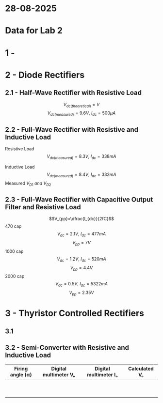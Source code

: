 # 28-08-2025
# Data for Lab 2
# 1 - 
# 2 - Diode Rectifiers
## 2.1 - Half-Wave Rectifier with Resistive Load
$$V_{dc(theoretical)} = V$$
$$V_{dc(measured)}= 9.6V,\:I_{dc}= 500\mu A$$
### 
###
## 2.2 - Full-Wave Rectifier with Resistive and Inductive Load
Resistive Load
$$V_{dc(measured)}= 8.3V,\:I_{dc}= 338 mA$$

Inductive Load
$$V_{dc(measured)}= 8.4V,\:I_{dc}= 332 mA$$
Measured $V_{D1}\:and\:V_{D2}$

###
###
###
###
###
###
## 2.3 - Full-Wave Rectifier with Capacitive Output Filter and Resistive Load
$$V_{pp}=\dfrac{I_{dc}}{2fC}$$
470 cap
$$V_{dc}=2.1V,\:I_{dc}=477mA$$
$$V_{pp}=7V$$
1000 cap
$$V_{dc}=1.2V,\:I_{dc}=520mA$$
$$V_{pp}=4.4V$$
2000 cap
$$V_{dc}=0.5V,\:I_{dc}=5322mA$$
$$V_{pp}=2.35V$$

###
###
###
###
# 3 - Thyristor Controlled Rectifiers
## 3.1 
## 3.2 - Semi-Converter with Resistive and Inductive Load

| Firing angle (α) | Digital multimeter Vₒ | Digital multimeter Iₒ | Calculated Vₒ |
|------------------|------------------------|------------------------|----------------|
|                  |                        |                        |                |
|                  |                        |                        |                |
|                  |                        |                        |                |
|                  |                        |                        |                |
|                  |                        |                        |                |
|                  |                        |                        |                |
|                  |                        |                        |                |
|                  |                        |                        |                |
|                  |                        |                        |                |
|                  |                        |                        |                |

###
###
###
###
###
###

